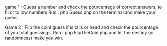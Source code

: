 game 1 : Guess a number and check the pourcentage of correct answers, to hi or to low numbers
Run : php Guess.php on the terminal and make your guess.

Game 2 : Flip the coin! guess if is tails or head and check the pourcentage of you total guessings.
Run : php FlipTheCoin.php and let the destiny (or randomness) make you win.
